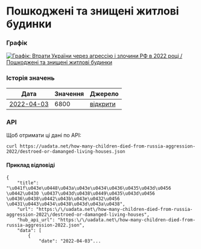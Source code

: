 # Пошкоджені та знищені житлові будинки
### Графік
[ ![Графік: Втрати України через агрессію і злочини РФ в 2022 році / Пошкоджені та знищені житлові будинки](https://uadata.net/screen?458409&u=%2Fhow-many-children-died-from-russia-aggression-2022%2Fdestroed-or-damanged-living-houses) ](https://uadata.net/how-many-children-died-from-russia-aggression-2022/destroed-or-damanged-living-houses)

### Історія значень
| Дата | Значення | Джерело |
|---|---|---|
| [2022-04-03](https://uadata.net/how-many-children-died-from-russia-aggression-2022/destroed-or-damanged-living-houses/2022-04-03+17%3A57%3A22) | 6800 | [відкрити](https://www.kmu.gov.ua/news/oleksij-chernishov-v-ukrayini-znishcheno-abo-poshkodzheno-blizko-6800-zhitlovih-budinkiv-vnaslidok-vijni) |
### API
Щоб отримати ці дані по API:
```
curl https://uadata.net/how-many-children-died-from-russia-aggression-2022/destroed-or-damanged-living-houses.json
```
#### Приклад відповіді 
```
{
    "title": "\u041f\u043e\u0448\u043a\u043e\u0434\u0436\u0435\u043d\u0456 \u0442\u0430 \u0437\u043d\u0438\u0449\u0435\u043d\u0456 \u0436\u0438\u0442\u043b\u043e\u0432\u0456 \u0431\u0443\u0434\u0438\u043d\u043a\u0438",
    "url": "https:\/\/uadata.net\/how-many-children-died-from-russia-aggression-2022\/destroed-or-damanged-living-houses",
    "hub_api_url": "https:\/\/uadata.net\/how-many-children-died-from-russia-aggression-2022.json",
    "data": [
        {
            "date": "2022-04-03"...
```